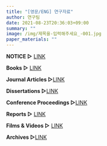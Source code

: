 ```yaml
---
title: "[영문/ENG] 연구자료"
author: 연구팀
date: 2021-08-23T20:36:03+09:00
summary: ""
image: /img/제목을-입력해주세요_-001.jpg
paper_materials: ""
---
```

**NOTICE ▷** [LINK](https://docs.google.com/spreadsheets/d/1mFfRsEkUBMXXL9SjVxxJDamgU3XbcRGHcCmZkrKBKA4/edit?pli=1#gid=0)

**Books ▷** [LINK](https://docs.google.com/spreadsheets/d/1mFfRsEkUBMXXL9SjVxxJDamgU3XbcRGHcCmZkrKBKA4/edit?pli=1#gid=689913543)

**Journal Articles ▷**[LINK](https://docs.google.com/spreadsheets/d/1mFfRsEkUBMXXL9SjVxxJDamgU3XbcRGHcCmZkrKBKA4/edit?pli=1#gid=1619668511)

**Dissertations ▷**[LINK](https://docs.google.com/spreadsheets/d/1mFfRsEkUBMXXL9SjVxxJDamgU3XbcRGHcCmZkrKBKA4/edit?pli=1#gid=2136796716)

**Conference Proceedings ▷**[LINK](https://docs.google.com/spreadsheets/d/1mFfRsEkUBMXXL9SjVxxJDamgU3XbcRGHcCmZkrKBKA4/edit?pli=1#gid=1050572927)

**Reports ▷** [LINK](https://docs.google.com/spreadsheets/d/1mFfRsEkUBMXXL9SjVxxJDamgU3XbcRGHcCmZkrKBKA4/edit?pli=1#gid=1182594187)

**Films & Videos ▷** [LINK](https://docs.google.com/spreadsheets/d/1mFfRsEkUBMXXL9SjVxxJDamgU3XbcRGHcCmZkrKBKA4/edit?pli=1#gid=795264717)

**Archives ▷**[LINK](https://docs.google.com/spreadsheets/d/1mFfRsEkUBMXXL9SjVxxJDamgU3XbcRGHcCmZkrKBKA4/edit?pli=1#gid=1089710560)
